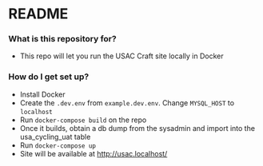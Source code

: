 # README #


### What is this repository for? ###

* This repo will let you run the USAC Craft site locally in Docker

### How do I get set up? ###

* Install Docker
* Create the `.dev.env` from `example.dev.env`. Change `MYSQL_HOST` to `localhost`
* Run `docker-compose build` on the repo
* Once it builds, obtain a db dump from the sysadmin and import into the usa_cycling_uat table
* Run `docker-compose up`
* Site will be available at http://usac.localhost/
<!--
### Contribution guidelines ###

* Writing tests
* Code review
* Other guidelines

### Who do I talk to? ###

* Repo owner or admin
* Other community or team contact -->
